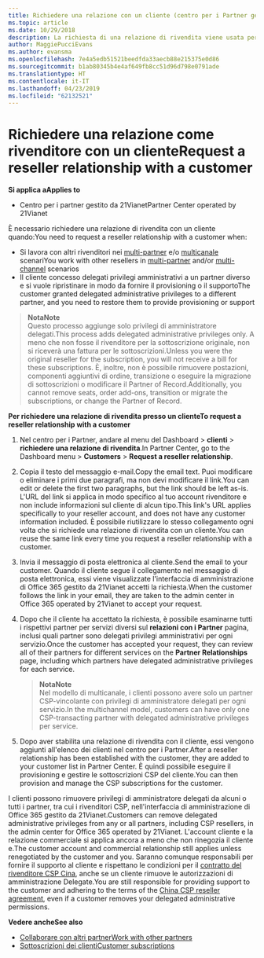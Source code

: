 ```yaml
---
title: Richiedere una relazione con un cliente (centro per i Partner gestito da 21Vianet)
ms.topic: article
ms.date: 10/29/2018
description: La richiesta di una relazione di rivendita viene usata per gli scenari multipartner e multicanale. È anche utile se un cliente rimuove i tuoi privilegi di amministratore delegato e devi ripristinarli per effettuare il provisioning o fornire supporto.
author: MaggiePucciEvans
ms.author: evansma
ms.openlocfilehash: 7e4a5edb51521beedfda33aecb88e215375e0d86
ms.sourcegitcommit: b1ab80345b4e4af649fb8cc51d96d798e0791ade
ms.translationtype: HT
ms.contentlocale: it-IT
ms.lasthandoff: 04/23/2019
ms.locfileid: "62132521"
---
```

# <a name="request-a-reseller-relationship-with-a-customer"></a><span data-ttu-id="01bc5-104">Richiedere una relazione come rivenditore con un cliente</span><span class="sxs-lookup"><span data-stu-id="01bc5-104">Request a reseller relationship with a customer</span></span>

<span data-ttu-id="01bc5-105">**Si applica a**</span><span class="sxs-lookup"><span data-stu-id="01bc5-105">**Applies to**</span></span>

-   <span data-ttu-id="01bc5-106">Centro per i partner gestito da 21Vianet</span><span class="sxs-lookup"><span data-stu-id="01bc5-106">Partner Center operated by 21Vianet</span></span>

<span data-ttu-id="01bc5-107">È necessario richiedere una relazione di rivendita con un cliente quando:</span><span class="sxs-lookup"><span data-stu-id="01bc5-107">You need to request a reseller relationship with a customer when:</span></span>

-   <span data-ttu-id="01bc5-108">Si lavora con altri rivenditori nei [multi-partner](multipartner.md) e/o [multicanale](multichannel.md) scenari</span><span class="sxs-lookup"><span data-stu-id="01bc5-108">You work with other resellers in [multi-partner](multipartner.md) and/or [multi-channel](multichannel.md) scenarios</span></span>
-   <span data-ttu-id="01bc5-109">Il cliente concesso delegati privilegi amministrativi a un partner diverso e si vuole ripristinare in modo da fornire il provisioning o il supporto</span><span class="sxs-lookup"><span data-stu-id="01bc5-109">The customer granted delegated administrative privileges to a different partner, and you need to restore them to provide provisioning or support</span></span>

><span data-ttu-id="01bc5-110">**Nota**</span><span class="sxs-lookup"><span data-stu-id="01bc5-110">**Note**</span></span><br> <span data-ttu-id="01bc5-111">Questo processo aggiunge solo privilegi di amministratore delegati.</span><span class="sxs-lookup"><span data-stu-id="01bc5-111">This process adds delegated administrative privileges only.</span></span> <span data-ttu-id="01bc5-112">A meno che non fosse il rivenditore per la sottoscrizione originale, non si riceverà una fattura per le sottoscrizioni.</span><span class="sxs-lookup"><span data-stu-id="01bc5-112">Unless you were the original reseller for the subscription, you will not receive a bill for these subscriptions.</span></span> <span data-ttu-id="01bc5-113">È, inoltre, non è possibile rimuovere postazioni, componenti aggiuntivi di ordine, transizione o eseguire la migrazione di sottoscrizioni o modificare il Partner of Record.</span><span class="sxs-lookup"><span data-stu-id="01bc5-113">Additionally, you cannot remove seats, order add-ons, transition or migrate the subscriptions, or change the Partner of Record.</span></span>

<a href="" id="requestarelationship"></a>
<span data-ttu-id="01bc5-114">**Per richiedere una relazione di rivendita presso un cliente**</span><span class="sxs-lookup"><span data-stu-id="01bc5-114">**To request a reseller relationship with a customer**</span></span>

1.  <span data-ttu-id="01bc5-115">Nel centro per i Partner, andare al menu del Dashboard &gt; **clienti** &gt; **richiedere una relazione di rivendita**.</span><span class="sxs-lookup"><span data-stu-id="01bc5-115">In Partner Center, go to the Dashboard menu &gt; **Customers** &gt; **Request a reseller relationship**.</span></span>
2.  <span data-ttu-id="01bc5-116">Copia il testo del messaggio e-mail.</span><span class="sxs-lookup"><span data-stu-id="01bc5-116">Copy the email text.</span></span> <span data-ttu-id="01bc5-117">Puoi modificare o eliminare i primi due paragrafi, ma non devi modificare il link.</span><span class="sxs-lookup"><span data-stu-id="01bc5-117">You can edit or delete the first two paragraphs, but the link should be left as-is.</span></span> <span data-ttu-id="01bc5-118">L'URL del link si applica in modo specifico al tuo account rivenditore e non include informazioni sul cliente di alcun tipo.</span><span class="sxs-lookup"><span data-stu-id="01bc5-118">This link's URL applies specifically to your reseller account, and does not have any customer information included.</span></span> <span data-ttu-id="01bc5-119">È possibile riutilizzare lo stesso collegamento ogni volta che si richiede una relazione di rivendita con un cliente.</span><span class="sxs-lookup"><span data-stu-id="01bc5-119">You can reuse the same link every time you request a reseller relationship with a customer.</span></span>
3.  <span data-ttu-id="01bc5-120">Invia il messaggio di posta elettronica al cliente.</span><span class="sxs-lookup"><span data-stu-id="01bc5-120">Send the email to your customer.</span></span> <span data-ttu-id="01bc5-121">Quando il cliente segue il collegamento nel messaggio di posta elettronica, essi viene visualizzate l'interfaccia di amministrazione di Office 365 gestito da 21Vianet accetti la richiesta.</span><span class="sxs-lookup"><span data-stu-id="01bc5-121">When the customer follows the link in your email, they are taken to the admin center in Office 365 operated by 21Vianet to accept your request.</span></span>
4.  <span data-ttu-id="01bc5-122">Dopo che il cliente ha accettato la richiesta, è possibile esaminarne tutti i rispettivi partner per servizi diversi sul **relazioni con i Partner** pagina, inclusi quali partner sono delegati privilegi amministrativi per ogni servizio.</span><span class="sxs-lookup"><span data-stu-id="01bc5-122">Once the customer has accepted your request, they can review all of their partners for different services on the **Partner Relationships** page, including which partners have delegated administrative privileges for each service.</span></span>

    ><span data-ttu-id="01bc5-123">**Nota**</span><span class="sxs-lookup"><span data-stu-id="01bc5-123">**Note**</span></span><br> <span data-ttu-id="01bc5-124">Nel modello di multicanale, i clienti possono avere solo un partner CSP-vincolante con privilegi di amministratore delegati per ogni servizio.</span><span class="sxs-lookup"><span data-stu-id="01bc5-124">In the multichannel model, customers can have only one CSP-transacting partner with delegated administrative privileges per service.</span></span> 
    
5.  <span data-ttu-id="01bc5-125">Dopo aver stabilita una relazione di rivendita con il cliente, essi vengono aggiunti all'elenco dei clienti nel centro per i Partner.</span><span class="sxs-lookup"><span data-stu-id="01bc5-125">After a reseller relationship has been established with the customer, they are added to your customer list in Partner Center.</span></span> <span data-ttu-id="01bc5-126">È quindi possibile eseguire il provisioning e gestire le sottoscrizioni CSP del cliente.</span><span class="sxs-lookup"><span data-stu-id="01bc5-126">You can then provision and manage the CSP subscriptions for the customer.</span></span>

<span data-ttu-id="01bc5-127">I clienti possono rimuovere privilegi di amministratore delegati da alcuni o tutti i partner, tra cui i rivenditori CSP, nell'interfaccia di amministrazione di Office 365 gestito da 21Vianet.</span><span class="sxs-lookup"><span data-stu-id="01bc5-127">Customers can remove delegated administrative privileges from any or all partners, including CSP resellers, in the admin center for Office 365 operated by 21Vianet.</span></span> <span data-ttu-id="01bc5-128">L'account cliente e la relazione commerciale si applica ancora a meno che non rinegozia il cliente e.</span><span class="sxs-lookup"><span data-stu-id="01bc5-128">The customer account and commercial relationship still applies unless renegotiated by the customer and you.</span></span> <span data-ttu-id="01bc5-129">Saranno comunque responsabili per fornire il supporto al cliente e rispettano le condizioni per il [contratto del rivenditore CSP Cina](https://www.21vbluecloud.com/office365/ResellerAgr/), anche se un cliente rimuove le autorizzazioni di amministrazione Delegate.</span><span class="sxs-lookup"><span data-stu-id="01bc5-129">You are still responsible for providing support to the customer and adhering to the terms of the [China CSP reseller agreement](https://www.21vbluecloud.com/office365/ResellerAgr/), even if a customer removes your delegated administrative permissions.</span></span> 

<span data-ttu-id="01bc5-130">**Vedere anche**</span><span class="sxs-lookup"><span data-stu-id="01bc5-130">**See also**</span></span>

-   [<span data-ttu-id="01bc5-131">Collaborare con altri partner</span><span class="sxs-lookup"><span data-stu-id="01bc5-131">Work with other partners</span></span>](work-with-other-partners.md)
-   [<span data-ttu-id="01bc5-132">Sottoscrizioni dei clienti</span><span class="sxs-lookup"><span data-stu-id="01bc5-132">Customer subscriptions</span></span>](customer-subscriptions.md)

 

 




